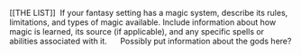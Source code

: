 [[THE LIST]]
 If your fantasy setting has a magic system, describe its rules, limitations, and types of magic available. Include information about how magic is learned, its source (if applicable), and any specific spells or abilities associated with it. 
 
 
 Possibly put information about the gods here?
 
